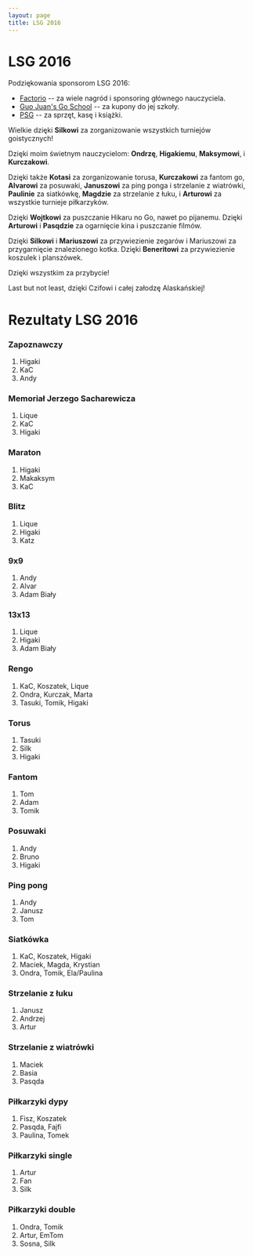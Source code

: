 ```yaml
---
layout: page
title: LSG 2016
---
```


# LSG 2016

Podziękowania sponsorom LSG 2016:

- [Factorio](http://www.factorio.com) -- za wiele nagród i sponsoring głównego nauczyciela.
- [Guo Juan's Go School](https://internetgoschool.com/) -- za kupony do jej szkoły.
- [PSG](http://psg.go.art.pl/) -- za sprzęt, kasę i książki.

Wielkie dzięki **Silkowi** za zorganizowanie wszystkich turniejów goistycznych!

Dzięki moim świetnym nauczycielom: **Ondrzę**, **Higakiemu**, **Maksymowi**, i **Kurczakowi**.

Dzięki także **Kotasi** za zorganizowanie torusa, **Kurczakowi** za fantom go, **Alvarowi** za posuwaki, **Januszowi** za ping ponga i strzelanie z wiatrówki, **Paulinie** za siatkówkę, **Magdzie** za strzelanie z łuku, i **Arturowi** za wszystkie turnieje piłkarzyków.

Dzięki **Wojtkowi** za puszczanie Hikaru no Go, nawet po pijanemu. Dzięki **Arturowi** i **Pasqdzie** za ogarnięcie kina i puszczanie filmów.

Dzięki **Silkowi** i **Mariuszowi** za przywiezienie zegarów i Mariuszowi za przygarnięcie znalezionego kotka. Dzięki **Beneritowi** za przywiezienie koszulek i planszówek.

Dzięki wszystkim za przybycie!

Last but not least, dzięki Czifowi i całej załodzę Alaskańskiej!

# Rezultaty LSG 2016

### Zapoznawczy

1. Higaki
2. KaC
3. Andy

### Memoriał Jerzego Sacharewicza

1. Lique
2. KaC
3. Higaki

### Maraton

1. Higaki
2. Makaksym
3. KaC

### Blitz

1. Lique
2. Higaki
3. Katz

### 9x9

1. Andy
2. Alvar
3. Adam Biały

### 13x13

1. Lique
2. Higaki
3. Adam Biały

### Rengo

1. KaC, Koszatek, Lique
2. Ondra, Kurczak, Marta
3. Tasuki, Tomik, Higaki

### Torus

1. Tasuki
2. Silk
3. Higaki

### Fantom

1. Tom
2. Adam
3. Tomik

### Posuwaki

1. Andy
2. Bruno
3. Higaki

### Ping pong

1. Andy
2. Janusz
3. Tom

### Siatkówka

1. KaC, Koszatek, Higaki
2. Maciek, Magda, Krystian
3. Ondra, Tomik, Ela/Paulina

### Strzelanie z łuku

1. Janusz
2. Andrzej
3. Artur

### Strzelanie z wiatrówki

1. Maciek
2. Basia
3. Pasqda

### Piłkarzyki dypy

1. Fisz, Koszatek
2. Pasqda, Fajfi
3. Paulina, Tomek

### Piłkarzyki single

1. Artur
2. Fan
3. Silk

### Piłkarzyki double

1. Ondra, Tomik
2. Artur, EmTom
3. Sosna, Silk
